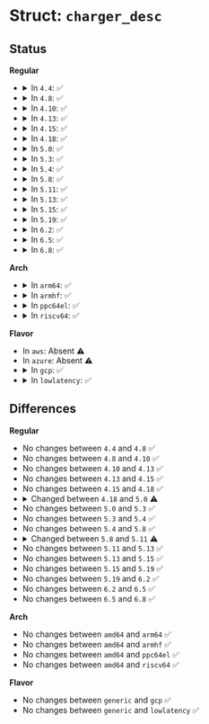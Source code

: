 # Struct: <code>charger_desc</code>

## Status
<b>Regular</b>
<ul>
<li>
<details>
<summary>In <code>4.4</code>: ✅</summary>

```c
struct charger_desc {
    const char *psy_name;
    enum polling_modes polling_mode;
    unsigned int polling_interval_ms;
    unsigned int fullbatt_vchkdrop_ms;
    unsigned int fullbatt_vchkdrop_uV;
    unsigned int fullbatt_uV;
    unsigned int fullbatt_soc;
    unsigned int fullbatt_full_capacity;
    enum data_source battery_present;
    const char **psy_charger_stat;
    int num_charger_regulators;
    struct charger_regulator *charger_regulators;
    const char *psy_fuel_gauge;
    const char *thermal_zone;
    int temp_min;
    int temp_max;
    int temp_diff;
    bool measure_battery_temp;
    u32 charging_max_duration_ms;
    u32 discharging_max_duration_ms;
};
```
</details>
</li>
<li>
<details>
<summary>In <code>4.8</code>: ✅</summary>

```c
struct charger_desc {
    const char *psy_name;
    enum polling_modes polling_mode;
    unsigned int polling_interval_ms;
    unsigned int fullbatt_vchkdrop_ms;
    unsigned int fullbatt_vchkdrop_uV;
    unsigned int fullbatt_uV;
    unsigned int fullbatt_soc;
    unsigned int fullbatt_full_capacity;
    enum data_source battery_present;
    const char **psy_charger_stat;
    int num_charger_regulators;
    struct charger_regulator *charger_regulators;
    const char *psy_fuel_gauge;
    const char *thermal_zone;
    int temp_min;
    int temp_max;
    int temp_diff;
    bool measure_battery_temp;
    u32 charging_max_duration_ms;
    u32 discharging_max_duration_ms;
};
```
</details>
</li>
<li>
<details>
<summary>In <code>4.10</code>: ✅</summary>

```c
struct charger_desc {
    const char *psy_name;
    enum polling_modes polling_mode;
    unsigned int polling_interval_ms;
    unsigned int fullbatt_vchkdrop_ms;
    unsigned int fullbatt_vchkdrop_uV;
    unsigned int fullbatt_uV;
    unsigned int fullbatt_soc;
    unsigned int fullbatt_full_capacity;
    enum data_source battery_present;
    const char **psy_charger_stat;
    int num_charger_regulators;
    struct charger_regulator *charger_regulators;
    const char *psy_fuel_gauge;
    const char *thermal_zone;
    int temp_min;
    int temp_max;
    int temp_diff;
    bool measure_battery_temp;
    u32 charging_max_duration_ms;
    u32 discharging_max_duration_ms;
};
```
</details>
</li>
<li>
<details>
<summary>In <code>4.13</code>: ✅</summary>

```c
struct charger_desc {
    const char *psy_name;
    enum polling_modes polling_mode;
    unsigned int polling_interval_ms;
    unsigned int fullbatt_vchkdrop_ms;
    unsigned int fullbatt_vchkdrop_uV;
    unsigned int fullbatt_uV;
    unsigned int fullbatt_soc;
    unsigned int fullbatt_full_capacity;
    enum data_source battery_present;
    const char **psy_charger_stat;
    int num_charger_regulators;
    struct charger_regulator *charger_regulators;
    const char *psy_fuel_gauge;
    const char *thermal_zone;
    int temp_min;
    int temp_max;
    int temp_diff;
    bool measure_battery_temp;
    u32 charging_max_duration_ms;
    u32 discharging_max_duration_ms;
};
```
</details>
</li>
<li>
<details>
<summary>In <code>4.15</code>: ✅</summary>

```c
struct charger_desc {
    const char *psy_name;
    enum polling_modes polling_mode;
    unsigned int polling_interval_ms;
    unsigned int fullbatt_vchkdrop_ms;
    unsigned int fullbatt_vchkdrop_uV;
    unsigned int fullbatt_uV;
    unsigned int fullbatt_soc;
    unsigned int fullbatt_full_capacity;
    enum data_source battery_present;
    const char **psy_charger_stat;
    int num_charger_regulators;
    struct charger_regulator *charger_regulators;
    const char *psy_fuel_gauge;
    const char *thermal_zone;
    int temp_min;
    int temp_max;
    int temp_diff;
    bool measure_battery_temp;
    u32 charging_max_duration_ms;
    u32 discharging_max_duration_ms;
};
```
</details>
</li>
<li>
<details>
<summary>In <code>4.18</code>: ✅</summary>

```c
struct charger_desc {
    const char *psy_name;
    enum polling_modes polling_mode;
    unsigned int polling_interval_ms;
    unsigned int fullbatt_vchkdrop_ms;
    unsigned int fullbatt_vchkdrop_uV;
    unsigned int fullbatt_uV;
    unsigned int fullbatt_soc;
    unsigned int fullbatt_full_capacity;
    enum data_source battery_present;
    const char **psy_charger_stat;
    int num_charger_regulators;
    struct charger_regulator *charger_regulators;
    const char *psy_fuel_gauge;
    const char *thermal_zone;
    int temp_min;
    int temp_max;
    int temp_diff;
    bool measure_battery_temp;
    u32 charging_max_duration_ms;
    u32 discharging_max_duration_ms;
};
```
</details>
</li>
<li>
<details>
<summary>In <code>5.0</code>: ✅</summary>

```c
struct charger_desc {
    const char *psy_name;
    enum polling_modes polling_mode;
    unsigned int polling_interval_ms;
    unsigned int fullbatt_vchkdrop_ms;
    unsigned int fullbatt_vchkdrop_uV;
    unsigned int fullbatt_uV;
    unsigned int fullbatt_soc;
    unsigned int fullbatt_full_capacity;
    enum data_source battery_present;
    const char **psy_charger_stat;
    int num_charger_regulators;
    struct charger_regulator *charger_regulators;
    const struct attribute_group **sysfs_groups;
    const char *psy_fuel_gauge;
    const char *thermal_zone;
    int temp_min;
    int temp_max;
    int temp_diff;
    bool measure_battery_temp;
    u32 charging_max_duration_ms;
    u32 discharging_max_duration_ms;
};
```
</details>
</li>
<li>
<details>
<summary>In <code>5.3</code>: ✅</summary>

```c
struct charger_desc {
    const char *psy_name;
    enum polling_modes polling_mode;
    unsigned int polling_interval_ms;
    unsigned int fullbatt_vchkdrop_ms;
    unsigned int fullbatt_vchkdrop_uV;
    unsigned int fullbatt_uV;
    unsigned int fullbatt_soc;
    unsigned int fullbatt_full_capacity;
    enum data_source battery_present;
    const char **psy_charger_stat;
    int num_charger_regulators;
    struct charger_regulator *charger_regulators;
    const struct attribute_group **sysfs_groups;
    const char *psy_fuel_gauge;
    const char *thermal_zone;
    int temp_min;
    int temp_max;
    int temp_diff;
    bool measure_battery_temp;
    u32 charging_max_duration_ms;
    u32 discharging_max_duration_ms;
};
```
</details>
</li>
<li>
<details>
<summary>In <code>5.4</code>: ✅</summary>

```c
struct charger_desc {
    const char *psy_name;
    enum polling_modes polling_mode;
    unsigned int polling_interval_ms;
    unsigned int fullbatt_vchkdrop_ms;
    unsigned int fullbatt_vchkdrop_uV;
    unsigned int fullbatt_uV;
    unsigned int fullbatt_soc;
    unsigned int fullbatt_full_capacity;
    enum data_source battery_present;
    const char **psy_charger_stat;
    int num_charger_regulators;
    struct charger_regulator *charger_regulators;
    const struct attribute_group **sysfs_groups;
    const char *psy_fuel_gauge;
    const char *thermal_zone;
    int temp_min;
    int temp_max;
    int temp_diff;
    bool measure_battery_temp;
    u32 charging_max_duration_ms;
    u32 discharging_max_duration_ms;
};
```
</details>
</li>
<li>
<details>
<summary>In <code>5.8</code>: ✅</summary>

```c
struct charger_desc {
    const char *psy_name;
    enum polling_modes polling_mode;
    unsigned int polling_interval_ms;
    unsigned int fullbatt_vchkdrop_ms;
    unsigned int fullbatt_vchkdrop_uV;
    unsigned int fullbatt_uV;
    unsigned int fullbatt_soc;
    unsigned int fullbatt_full_capacity;
    enum data_source battery_present;
    const char **psy_charger_stat;
    int num_charger_regulators;
    struct charger_regulator *charger_regulators;
    const struct attribute_group **sysfs_groups;
    const char *psy_fuel_gauge;
    const char *thermal_zone;
    int temp_min;
    int temp_max;
    int temp_diff;
    bool measure_battery_temp;
    u32 charging_max_duration_ms;
    u32 discharging_max_duration_ms;
};
```
</details>
</li>
<li>
<details>
<summary>In <code>5.11</code>: ✅</summary>

```c
struct charger_desc {
    const char *psy_name;
    enum polling_modes polling_mode;
    unsigned int polling_interval_ms;
    unsigned int fullbatt_vchkdrop_uV;
    unsigned int fullbatt_uV;
    unsigned int fullbatt_soc;
    unsigned int fullbatt_full_capacity;
    enum data_source battery_present;
    const char **psy_charger_stat;
    int num_charger_regulators;
    struct charger_regulator *charger_regulators;
    const struct attribute_group **sysfs_groups;
    const char *psy_fuel_gauge;
    const char *thermal_zone;
    int temp_min;
    int temp_max;
    int temp_diff;
    bool measure_battery_temp;
    u32 charging_max_duration_ms;
    u32 discharging_max_duration_ms;
};
```
</details>
</li>
<li>
<details>
<summary>In <code>5.13</code>: ✅</summary>

```c
struct charger_desc {
    const char *psy_name;
    enum polling_modes polling_mode;
    unsigned int polling_interval_ms;
    unsigned int fullbatt_vchkdrop_uV;
    unsigned int fullbatt_uV;
    unsigned int fullbatt_soc;
    unsigned int fullbatt_full_capacity;
    enum data_source battery_present;
    const char **psy_charger_stat;
    int num_charger_regulators;
    struct charger_regulator *charger_regulators;
    const struct attribute_group **sysfs_groups;
    const char *psy_fuel_gauge;
    const char *thermal_zone;
    int temp_min;
    int temp_max;
    int temp_diff;
    bool measure_battery_temp;
    u32 charging_max_duration_ms;
    u32 discharging_max_duration_ms;
};
```
</details>
</li>
<li>
<details>
<summary>In <code>5.15</code>: ✅</summary>

```c
struct charger_desc {
    const char *psy_name;
    enum polling_modes polling_mode;
    unsigned int polling_interval_ms;
    unsigned int fullbatt_vchkdrop_uV;
    unsigned int fullbatt_uV;
    unsigned int fullbatt_soc;
    unsigned int fullbatt_full_capacity;
    enum data_source battery_present;
    const char **psy_charger_stat;
    int num_charger_regulators;
    struct charger_regulator *charger_regulators;
    const struct attribute_group **sysfs_groups;
    const char *psy_fuel_gauge;
    const char *thermal_zone;
    int temp_min;
    int temp_max;
    int temp_diff;
    bool measure_battery_temp;
    u32 charging_max_duration_ms;
    u32 discharging_max_duration_ms;
};
```
</details>
</li>
<li>
<details>
<summary>In <code>5.19</code>: ✅</summary>

```c
struct charger_desc {
    const char *psy_name;
    enum polling_modes polling_mode;
    unsigned int polling_interval_ms;
    unsigned int fullbatt_vchkdrop_uV;
    unsigned int fullbatt_uV;
    unsigned int fullbatt_soc;
    unsigned int fullbatt_full_capacity;
    enum data_source battery_present;
    const char **psy_charger_stat;
    int num_charger_regulators;
    struct charger_regulator *charger_regulators;
    const struct attribute_group **sysfs_groups;
    const char *psy_fuel_gauge;
    const char *thermal_zone;
    int temp_min;
    int temp_max;
    int temp_diff;
    bool measure_battery_temp;
    u32 charging_max_duration_ms;
    u32 discharging_max_duration_ms;
};
```
</details>
</li>
<li>
<details>
<summary>In <code>6.2</code>: ✅</summary>

```c
struct charger_desc {
    const char *psy_name;
    enum polling_modes polling_mode;
    unsigned int polling_interval_ms;
    unsigned int fullbatt_vchkdrop_uV;
    unsigned int fullbatt_uV;
    unsigned int fullbatt_soc;
    unsigned int fullbatt_full_capacity;
    enum data_source battery_present;
    const char **psy_charger_stat;
    int num_charger_regulators;
    struct charger_regulator *charger_regulators;
    const struct attribute_group **sysfs_groups;
    const char *psy_fuel_gauge;
    const char *thermal_zone;
    int temp_min;
    int temp_max;
    int temp_diff;
    bool measure_battery_temp;
    u32 charging_max_duration_ms;
    u32 discharging_max_duration_ms;
};
```
</details>
</li>
<li>
<details>
<summary>In <code>6.5</code>: ✅</summary>

```c
struct charger_desc {
    const char *psy_name;
    enum polling_modes polling_mode;
    unsigned int polling_interval_ms;
    unsigned int fullbatt_vchkdrop_uV;
    unsigned int fullbatt_uV;
    unsigned int fullbatt_soc;
    unsigned int fullbatt_full_capacity;
    enum data_source battery_present;
    const char **psy_charger_stat;
    int num_charger_regulators;
    struct charger_regulator *charger_regulators;
    const struct attribute_group **sysfs_groups;
    const char *psy_fuel_gauge;
    const char *thermal_zone;
    int temp_min;
    int temp_max;
    int temp_diff;
    bool measure_battery_temp;
    u32 charging_max_duration_ms;
    u32 discharging_max_duration_ms;
};
```
</details>
</li>
<li>
<details>
<summary>In <code>6.8</code>: ✅</summary>

```c
struct charger_desc {
    const char *psy_name;
    enum polling_modes polling_mode;
    unsigned int polling_interval_ms;
    unsigned int fullbatt_vchkdrop_uV;
    unsigned int fullbatt_uV;
    unsigned int fullbatt_soc;
    unsigned int fullbatt_full_capacity;
    enum data_source battery_present;
    const char **psy_charger_stat;
    int num_charger_regulators;
    struct charger_regulator *charger_regulators;
    const struct attribute_group **sysfs_groups;
    const char *psy_fuel_gauge;
    const char *thermal_zone;
    int temp_min;
    int temp_max;
    int temp_diff;
    bool measure_battery_temp;
    u32 charging_max_duration_ms;
    u32 discharging_max_duration_ms;
};
```
</details>
</li>
</ul>
<b>Arch</b>
<ul>
<li>
<details>
<summary>In <code>arm64</code>: ✅</summary>

```c
struct charger_desc {
    const char *psy_name;
    enum polling_modes polling_mode;
    unsigned int polling_interval_ms;
    unsigned int fullbatt_vchkdrop_ms;
    unsigned int fullbatt_vchkdrop_uV;
    unsigned int fullbatt_uV;
    unsigned int fullbatt_soc;
    unsigned int fullbatt_full_capacity;
    enum data_source battery_present;
    const char **psy_charger_stat;
    int num_charger_regulators;
    struct charger_regulator *charger_regulators;
    const struct attribute_group **sysfs_groups;
    const char *psy_fuel_gauge;
    const char *thermal_zone;
    int temp_min;
    int temp_max;
    int temp_diff;
    bool measure_battery_temp;
    u32 charging_max_duration_ms;
    u32 discharging_max_duration_ms;
};
```
</details>
</li>
<li>
<details>
<summary>In <code>armhf</code>: ✅</summary>

```c
struct charger_desc {
    const char *psy_name;
    enum polling_modes polling_mode;
    unsigned int polling_interval_ms;
    unsigned int fullbatt_vchkdrop_ms;
    unsigned int fullbatt_vchkdrop_uV;
    unsigned int fullbatt_uV;
    unsigned int fullbatt_soc;
    unsigned int fullbatt_full_capacity;
    enum data_source battery_present;
    const char **psy_charger_stat;
    int num_charger_regulators;
    struct charger_regulator *charger_regulators;
    const struct attribute_group **sysfs_groups;
    const char *psy_fuel_gauge;
    const char *thermal_zone;
    int temp_min;
    int temp_max;
    int temp_diff;
    bool measure_battery_temp;
    u32 charging_max_duration_ms;
    u32 discharging_max_duration_ms;
};
```
</details>
</li>
<li>
<details>
<summary>In <code>ppc64el</code>: ✅</summary>

```c
struct charger_desc {
    const char *psy_name;
    enum polling_modes polling_mode;
    unsigned int polling_interval_ms;
    unsigned int fullbatt_vchkdrop_ms;
    unsigned int fullbatt_vchkdrop_uV;
    unsigned int fullbatt_uV;
    unsigned int fullbatt_soc;
    unsigned int fullbatt_full_capacity;
    enum data_source battery_present;
    const char **psy_charger_stat;
    int num_charger_regulators;
    struct charger_regulator *charger_regulators;
    const struct attribute_group **sysfs_groups;
    const char *psy_fuel_gauge;
    const char *thermal_zone;
    int temp_min;
    int temp_max;
    int temp_diff;
    bool measure_battery_temp;
    u32 charging_max_duration_ms;
    u32 discharging_max_duration_ms;
};
```
</details>
</li>
<li>
<details>
<summary>In <code>riscv64</code>: ✅</summary>

```c
struct charger_desc {
    const char *psy_name;
    enum polling_modes polling_mode;
    unsigned int polling_interval_ms;
    unsigned int fullbatt_vchkdrop_ms;
    unsigned int fullbatt_vchkdrop_uV;
    unsigned int fullbatt_uV;
    unsigned int fullbatt_soc;
    unsigned int fullbatt_full_capacity;
    enum data_source battery_present;
    const char **psy_charger_stat;
    int num_charger_regulators;
    struct charger_regulator *charger_regulators;
    const struct attribute_group **sysfs_groups;
    const char *psy_fuel_gauge;
    const char *thermal_zone;
    int temp_min;
    int temp_max;
    int temp_diff;
    bool measure_battery_temp;
    u32 charging_max_duration_ms;
    u32 discharging_max_duration_ms;
};
```
</details>
</li>
</ul>
<b>Flavor</b>
<ul>
<li>
In <code>aws</code>: Absent ⚠️
</li>
<li>
In <code>azure</code>: Absent ⚠️
</li>
<li>
<details>
<summary>In <code>gcp</code>: ✅</summary>

```c
struct charger_desc {
    const char *psy_name;
    enum polling_modes polling_mode;
    unsigned int polling_interval_ms;
    unsigned int fullbatt_vchkdrop_ms;
    unsigned int fullbatt_vchkdrop_uV;
    unsigned int fullbatt_uV;
    unsigned int fullbatt_soc;
    unsigned int fullbatt_full_capacity;
    enum data_source battery_present;
    const char **psy_charger_stat;
    int num_charger_regulators;
    struct charger_regulator *charger_regulators;
    const struct attribute_group **sysfs_groups;
    const char *psy_fuel_gauge;
    const char *thermal_zone;
    int temp_min;
    int temp_max;
    int temp_diff;
    bool measure_battery_temp;
    u32 charging_max_duration_ms;
    u32 discharging_max_duration_ms;
};
```
</details>
</li>
<li>
<details>
<summary>In <code>lowlatency</code>: ✅</summary>

```c
struct charger_desc {
    const char *psy_name;
    enum polling_modes polling_mode;
    unsigned int polling_interval_ms;
    unsigned int fullbatt_vchkdrop_ms;
    unsigned int fullbatt_vchkdrop_uV;
    unsigned int fullbatt_uV;
    unsigned int fullbatt_soc;
    unsigned int fullbatt_full_capacity;
    enum data_source battery_present;
    const char **psy_charger_stat;
    int num_charger_regulators;
    struct charger_regulator *charger_regulators;
    const struct attribute_group **sysfs_groups;
    const char *psy_fuel_gauge;
    const char *thermal_zone;
    int temp_min;
    int temp_max;
    int temp_diff;
    bool measure_battery_temp;
    u32 charging_max_duration_ms;
    u32 discharging_max_duration_ms;
};
```
</details>
</li>
</ul>

## Differences
<b>Regular</b>
<ul>
<li>
No changes between <code>4.4</code> and <code>4.8</code> ✅
</li>
<li>
No changes between <code>4.8</code> and <code>4.10</code> ✅
</li>
<li>
No changes between <code>4.10</code> and <code>4.13</code> ✅
</li>
<li>
No changes between <code>4.13</code> and <code>4.15</code> ✅
</li>
<li>
No changes between <code>4.15</code> and <code>4.18</code> ✅
</li>
<li>
<details>
<summary>Changed between <code>4.18</code> and <code>5.0</code> ⚠️</summary>
<ul>
<li>
<b>Field added. </b>
<code>const struct attribute_group **sysfs_groups</code>
</li>
</ul>
</details>
</li>
<li>
No changes between <code>5.0</code> and <code>5.3</code> ✅
</li>
<li>
No changes between <code>5.3</code> and <code>5.4</code> ✅
</li>
<li>
No changes between <code>5.4</code> and <code>5.8</code> ✅
</li>
<li>
<details>
<summary>Changed between <code>5.8</code> and <code>5.11</code> ⚠️</summary>
<ul>
<li>
<b>Field removed. </b>
<code>unsigned int fullbatt_vchkdrop_ms</code>
</li>
</ul>
</details>
</li>
<li>
No changes between <code>5.11</code> and <code>5.13</code> ✅
</li>
<li>
No changes between <code>5.13</code> and <code>5.15</code> ✅
</li>
<li>
No changes between <code>5.15</code> and <code>5.19</code> ✅
</li>
<li>
No changes between <code>5.19</code> and <code>6.2</code> ✅
</li>
<li>
No changes between <code>6.2</code> and <code>6.5</code> ✅
</li>
<li>
No changes between <code>6.5</code> and <code>6.8</code> ✅
</li>
</ul>
<b>Arch</b>
<ul>
<li>
No changes between <code>amd64</code> and <code>arm64</code> ✅
</li>
<li>
No changes between <code>amd64</code> and <code>armhf</code> ✅
</li>
<li>
No changes between <code>amd64</code> and <code>ppc64el</code> ✅
</li>
<li>
No changes between <code>amd64</code> and <code>riscv64</code> ✅
</li>
</ul>
<b>Flavor</b>
<ul>
<li>
No changes between <code>generic</code> and <code>gcp</code> ✅
</li>
<li>
No changes between <code>generic</code> and <code>lowlatency</code> ✅
</li>
</ul>

